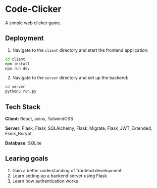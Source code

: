 
# Code-Clicker

A simple web clicker game. 


## Deployment

1. Navigate to the `client` directory and start the frontend application:

```bash
cd client
npm install
npm run dev
```

2. Navigate to the `server` directory and set up the backend:

```bash
cd server
python3 run.py
```


## Tech Stack

**Client:** React, axios, TailwindCSS

**Server:** Flask, Flask_SQLAlchemy, Flask_Migrate, Flask_JWT_Extended, Flask_Bcrypt

**Database:** SQLite
## Learing goals

1. Gain a better understanding of frontend development  
2. Learn setting up a backend server using Flask  
3. Learn how authentication works  